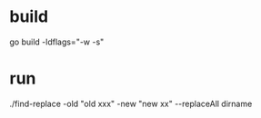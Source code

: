# build   
go build -ldflags="-w -s"   

# run   
./find-replace -old "old xxx" -new "new xx" --replaceAll dirname    
